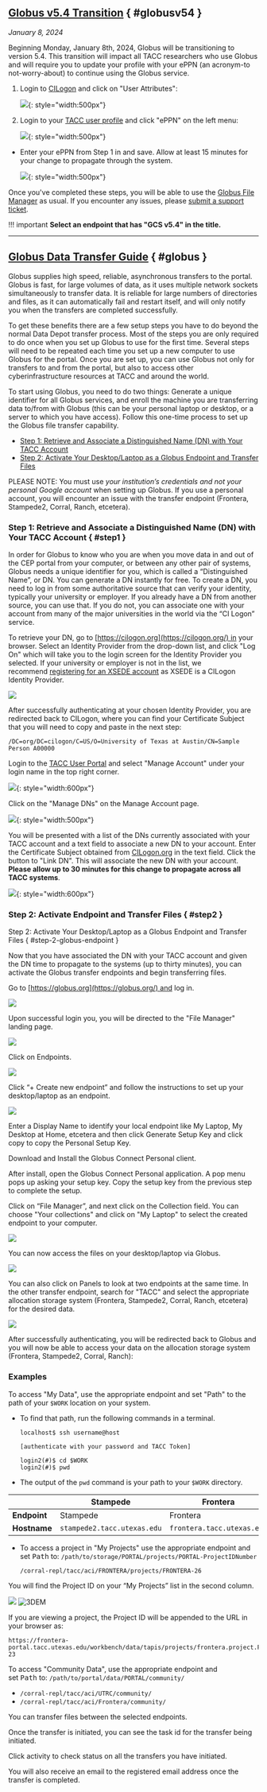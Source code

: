 ## [Globus v5.4 Transition](#globus454) { #globusv54 }
*January 8, 2024*

Beginning Monday, January 8th, 2024, Globus will be transitioning to version 5.4. This transition will impact all TACC researchers who use Globus and will require you to update your profile with your ePPN (an acronym-to not-worry-about) to continue using the Globus service. 


1. Login to [CILogon](https://cilogon.org) and click on "User Attributes":

	![](imgs/globusv54-CIlogin.png){: style="width:500px"}

1. Login to your [TACC user profile](https://accounts.tacc.utexas.edu) and click "ePPN" on the left menu:

	![](imgs/globusv54-TACCPortal.png){: style="width:500px"}

* Enter your ePPN from Step 1 in and save.  Allow at least 15 minutes for your change to propagate through the system. 

	![](imgs/globusv54-TACCPortal-ePPN.png){: style="width:500px"}

Once you've completed these steps, you will be able to use the [Globus File Manager](https://app.globus.org) as usual.  If you encounter any issues, please [submit a support ticket](https://tacc.utexas.edu/portal/tickets).


!!! important
	**Select an endpoint that has "GCS v5.4" in the title.**


---
## [Globus Data Transfer Guide](#globus) { #globus }

Globus supplies high speed, reliable, asynchronous transfers to the portal. Globus is fast, for large volumes of data, as it uses multiple network sockets simultaneously to transfer data. It is reliable for large numbers of directories and files, as it can automatically fail and restart itself, and will only notify you when the transfers are completed successfully.

To get these benefits there are a few setup steps you have to do beyond the normal Data Depot transfer process. Most of the steps you are only required to do once when you set up Globus to use for the first time. Several steps will need to be repeated each time you set up a new computer to use Globus for the portal. Once you are set up, you can use Globus not only for transfers to and from the portal, but also to access other cyberinfrastructure resources at TACC and around the world.

To start using Globus, you need to do two things: Generate a unique identifier for all Globus services, and enroll the machine you are transferring data to/from with Globus (this can be your personal laptop or desktop, or a server to which you have access). Follow this one-time process to set up the Globus file transfer capability.

*   [Step 1: Retrieve and Associate a Distinguished Name (DN) with Your TACC Account](#step1)
*   [Step 2: Activate Your Desktop/Laptop as a Globus Endpoint and Transfer Files](#step2)

PLEASE NOTE: You must use _your institution’s credentials and not your personal Google account_ when setting up Globus. If you use a personal account, you will encounter an issue with the transfer endpoint (Frontera, Stampede2, Corral, Ranch, etcetera).

### Step 1: Retrieve and Associate a Distinguished Name (DN) with Your TACC Account { #step1 }

In order for Globus to know who you are when you move data in and out of the CEP portal from your computer, or between any other pair of systems, Globus needs a unique identifier for you, which is called a “Distinguished Name”, or DN. You can generate a DN instantly for free. To create a DN, you need to log in from some authoritative source that can verify your identity, typically your university or employer. If you already have a DN from another source, you can use that. If you do not, you can associate one with your account from many of the major universities in the world via the “CI Logon” service.

To retrieve your DN, go to [https://cilogon.org](https://cilogon.org/) in your browser. Select an Identity Provider from the drop-down list, and click "Log On" which will take you to the login screen for the Identity Provider you selected. If your university or employer is not in the list, we recommend [registering for an XSEDE account](https://portal.xsede.org/#/guest) as XSEDE is a CILogon Identity Provider.

![](imgs/gdt-step-1a-get-dn.png)

After successfully authenticating at your chosen Identity Provider, you are redirected back to CILogon, where you can find your Certificate Subject that you will need to copy and paste in the next step:

    /DC=org/DC=cilogon/C=US/O=University of Texas at Austin/CN=Sample Person A00000

Login to the [TACC User Portal](https://portal.tacc.utexas.edu/) and select "Manage Account" under your login name in the top right corner.


![](imgs/ManageDN-1.png){: style="width:600px"}


Click on the "Manage DNs" on the Manage Account page.   

![](imgs/ManageDN-2.png){: style="width:500px"}

You will be presented with a list of the DNs currently associated with your TACC account and a text field to associate a new DN to your account. Enter the Certificate Subject obtained from [CILogon.org](http://cilogon.org/) in the text field. Click the button to "Link DN". This will associate the new DN with your account. **Please allow up to 30 minutes for this change to propagate across all TACC systems**.

![](imgs/ManageDN-3.png){: style="width:600px"}


### Step 2: Activate Endpoint and Transfer Files { #step2 }

Step 2: Activate Your Desktop/Laptop as a Globus Endpoint and Transfer Files { #step-2-globus-endpoint }

Now that you have associated the DN with your TACC account and given the DN time to propagate to the systems (up to thirty minutes), you can activate the Globus transfer endpoints and begin transferring files.

Go to [https://globus.org](https://globus.org/) and log in.

![](imgs/gdt-step-2a-login.png) 


Upon successful login you, you will be directed to the "File Manager" landing page.

![](imgs/gdt-step-2b-file-manager.png) 


Click on Endpoints.

![](imgs/gdt-step-2c-endpoints.png) 

Click “+ Create new endpoint” and follow the instructions to set up your desktop/laptop as an endpoint.

![](imgs/gdt-step-2d-access-computer.png) 

Enter a Display Name to identify your local endpoint like My Laptop, My Desktop at Home, etcetera and then click Generate Setup Key and click copy to copy the Personal Setup Key.

Download and Install the Globus Connect Personal client.

After install, open the Globus Connect Personal application. A pop menu pops up asking your setup key. Copy the setup key from the previous step to complete the setup.

Click on “File Manager”, and next click on the Collection field. You can choose "Your collections" and click on "My Laptop" to select the created endpoint to your computer.

![](imgs/gdt-step-2d-create-endpoint.png) 


You can now access the files on your desktop/laptop via Globus.

![](imgs/gdt-step-2e-your-collections.png) 

You can also click on Panels to look at two endpoints at the same time. In the other transfer endpoint, search for "TACC" and select the appropriate allocation storage system (Frontera, Stampede2, Corral, Ranch, etcetera) for the desired data.

<!--  See how this is rendered in cep.tacc. 
??? "Examples:"

    UTRC Portal
    :   Example A
        :   Data
            :   My Data
        :   System
            : TACC Stampede2
    :   Example B
        :   Data
            :   Shared Workspaces
        :   System
            :   TACC Corral 3
    Frontera Portal
    :   Example A
        :   Data
            :   My Data
        :   System
            :   Frontera, Longhorn, Stockyard
    :   Example B
        :   Data
            :   Shared Workspaces
        :   System
            :   Corral
-->

![](imgs/gdt-step-2f-select-system.png) 

After successfully authenticating, you will be redirected back to Globus and you will now be able to access your data on the allocation storage system (Frontera, Stampede2, Corral, Ranch):

### Examples

To access "My Data", use the appropriate endpoint and set "Path" to the path of your `$WORK` location on your system.

*   To find that path, run the following commands in a terminal.

		localhost$ ssh username@host

		[authenticate with your password and TACC Token]

		login2(#)$ cd $WORK
		login2(#)$ pwd

*   The output of the `pwd` command is your path to your `$WORK` directory.

&nbsp;   | Stampede | Frontera | Lonestar6
-- | -- | -- | --
**Endpoint** | Stampede | Frontera | Lonestar6
**Hostname** | `stampede2.tacc.utexas.edu` | `frontera.tacc.utexas.edu` | `ls6.tacc.utexas.edu`


*   To access a project in "My Projects" use the appropriate endpoint and set <samp>Path</samp> to: <code>/<kbd>path/to/storage</kbd>/<kbd>PORTAL</kbd>/projects/<kbd>PORTAL-ProjectIDNumber</kbd></code>

	`/corral-repl/tacc/aci/FRONTERA/projects/FRONTERA-26`

You will find the Project ID on your “My Projects” list in the second column.

![](imgs/gdt-step-2g-project-id.CEP.png) 
![3DEM](imgs/gdt-step-2g-project-id.3DEM.png)  

<!-- 
![A2CPS](imgs/gdt-step-2g-project-id.A2CPS.png)
![ECCO](imgs/gdt-step-2g-project-id.ECCO.png)
![PT2050](imgs/gdt-step-2g-project-id.PT2050.png)
![UTRC](../imgs/gdt-step-2g-project-id.UTRC.png)-->

If you are viewing a project, the Project ID will be appended to the URL in your browser as:

<!-- https://<kbd>portal.domain</kbd>/workbench/data/tapis/projects/<kbd>portal</kbd>.project.<kbd>PORTAL-ProjectIDNumber</kbd> -->

	https://frontera-portal.tacc.utexas.edu/workbench/data/tapis/projects/frontera.project.FRONTERA-23


To access "Community Data", use the appropriate endpoint and set <samp>Path</samp> to: <code>/<kbd>path/to/portal/data</kbd>/<kbd>PORTAL</kbd>/community/</code>

* `/corral-repl/tacc/aci/UTRC/community/` 
* `/corral-repl/tacc/aci/Frontera/community/`


You can transfer files between the selected endpoints.

Once the transfer is initiated, you can see the task id for the transfer being initiated.

Click activity to check status on all the transfers you have initiated.

You will also receive an email to the registered email address once the transfer is completed.
